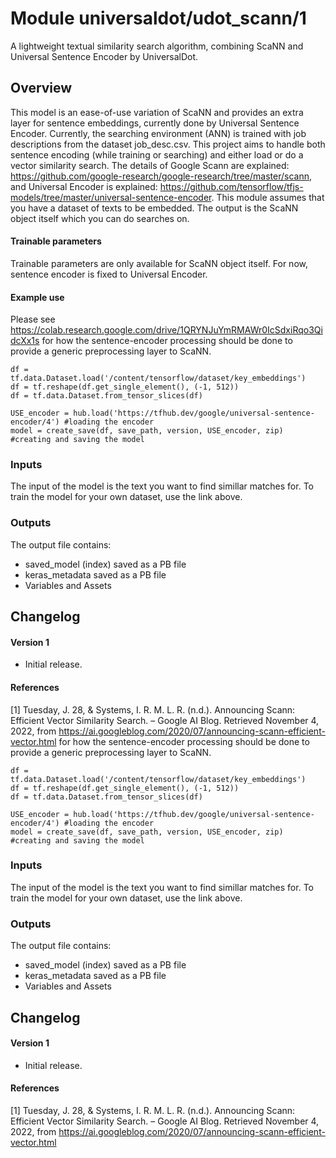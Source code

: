 # Module universaldot/udot_scann/1 

A lightweight textual similarity search algorithm, combining ScaNN and Universal Sentence Encoder by UniversalDot.

<!-- colab:https://colab.research.google.com/drive/1QRYNJuYmRMAWr0IcSdxiRqo3QidcXx1s -->
<!-- dataset: jobdescriptions -->
<!-- asset-path: https://drive.google.com/drive/folders/1-1H6DeNSnSD8O0towHvmqgQ_c45JRS_D?usp=share_link -->
<!-- task: Vector Simillarity Search -->
<!-- network-architecture: transformer -->
<!-- language: language agnostic -->
<!-- fine-tunable: true -->
<!-- format: hub -->
<!-- task: text-embedding & vector similarity search -->
<!-- license: Apache License 2.0 -->


## Overview

This model is an ease-of-use variation of ScaNN and provides an extra layer for sentence embeddings, currently done by Universal Sentence Encoder. 
Currently, the searching environment (ANN) is trained with job descriptions from the dataset job_desc.csv. This project aims to
handle both sentence encoding (while training or searching) and either load or do a vector similarity search. 
The details of Google Scann are explained: https://github.com/google-research/google-research/tree/master/scann,
and Universal Encoder is explained: https://github.com/tensorflow/tfjs-models/tree/master/universal-sentence-encoder. This module assumes that you have a dataset of texts to be embedded. The output is the ScaNN object itself
which you can do searches on.

#### Trainable parameters

Trainable parameters are only available for ScaNN object itself. For now, sentence encoder is fixed to Universal Encoder.

#### Example use

Please see
https://colab.research.google.com/drive/1QRYNJuYmRMAWr0IcSdxiRqo3QidcXx1s
for how the sentence-encoder processing should be done to provide a generic preprocessing layer to ScaNN.

```
df = tf.data.Dataset.load('/content/tensorflow/dataset/key_embeddings')
df = tf.reshape(df.get_single_element(), (-1, 512))
df = tf.data.Dataset.from_tensor_slices(df)

USE_encoder = hub.load('https://tfhub.dev/google/universal-sentence-encoder/4') #loading the encoder
model = create_save(df, save_path, version, USE_encoder, zip) #creating and saving the model

```

### Inputs

The input of the model is the text you want to find simillar matches for. To train the model for your own dataset, use the link above.

### Outputs

The output file contains:
* saved_model (index) saved as a PB file
* keras_metadata saved as a PB file
* Variables and Assets

## Changelog

#### Version 1

*   Initial release.


#### References

[1] Tuesday, J. 28, &amp; Systems, I. R. M. L. R. (n.d.). Announcing Scann: Efficient Vector Similarity Search. – Google AI Blog. Retrieved November 4, 2022, from https://ai.googleblog.com/2020/07/announcing-scann-efficient-vector.html 
for how the sentence-encoder processing should be done to provide a generic preprocessing layer to ScaNN.

```
df = tf.data.Dataset.load('/content/tensorflow/dataset/key_embeddings')
df = tf.reshape(df.get_single_element(), (-1, 512))
df = tf.data.Dataset.from_tensor_slices(df)

USE_encoder = hub.load('https://tfhub.dev/google/universal-sentence-encoder/4') #loading the encoder
model = create_save(df, save_path, version, USE_encoder, zip) #creating and saving the model

```

### Inputs

The input of the model is the text you want to find simillar matches for. To train the model for your own dataset, use the link above.

### Outputs

The output file contains:
* saved_model (index) saved as a PB file
* keras_metadata saved as a PB file
* Variables and Assets

## Changelog

#### Version 1

*   Initial release.


#### References

[1] Tuesday, J. 28, &amp; Systems, I. R. M. L. R. (n.d.). Announcing Scann: Efficient Vector Similarity Search. – Google AI Blog. Retrieved November 4, 2022, from https://ai.googleblog.com/2020/07/announcing-scann-efficient-vector.html 
